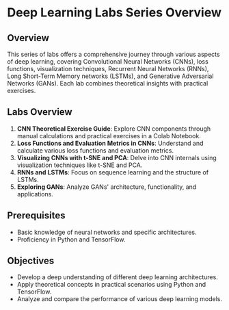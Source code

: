 # Deep Learning Labs Series Overview

## Overview
This series of labs offers a comprehensive journey through various aspects of deep learning, covering Convolutional Neural Networks (CNNs), loss functions, visualization techniques, Recurrent Neural Networks (RNNs), Long Short-Term Memory networks (LSTMs), and Generative Adversarial Networks (GANs). Each lab combines theoretical insights with practical exercises.

## Labs Overview
1. **CNN Theoretical Exercise Guide**: Explore CNN components through manual calculations and practical exercises in a Colab Notebook.
2. **Loss Functions and Evaluation Metrics in CNNs**: Understand and calculate various loss functions and evaluation metrics.
3. **Visualizing CNNs with t-SNE and PCA**: Delve into CNN internals using visualization techniques like t-SNE and PCA.
4. **RNNs and LSTMs**: Focus on sequence learning and the structure of LSTMs.
5. **Exploring GANs**: Analyze GANs' architecture, functionality, and applications.

## Prerequisites
- Basic knowledge of neural networks and specific architectures.
- Proficiency in Python and TensorFlow.

## Objectives
- Develop a deep understanding of different deep learning architectures.
- Apply theoretical concepts in practical scenarios using Python and TensorFlow.
- Analyze and compare the performance of various deep learning models.

